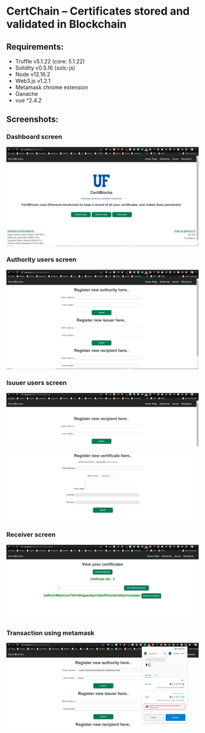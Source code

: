<h1>CertChain –  Certificates stored and validated in Blockchain</h1>
<h2>Requirements:</h2>
<ul>
  <li>Truffle v5.1.22 (core: 5.1.22)
</li>
  <li>Solidity v0.5.16 (solc-js)
</li>
  <li>Node v12.16.2
</li>
  <li>Web3.js v1.2.1</li>
  <li>Metamask chrome extension</li>
  <li>Ganache</li>
  
  <li>vue ^2.4.2</li>
</ul>
<h2>Screenshots:</h2>
<h3>Dashboard screen</h3>
  
![Alt text](screenshots/s1.png?raw=true "dashboard")

<h3>Authority users screen</h3>

![Alt text](screenshots/s2.png?raw=true "Authority")

<h3>Isuuer users screen</h3>

![Alt text](screenshots/s3.png?raw=true "Issuer")

![Alt text](screenshots/s4.png?raw=true "Issuer")

<h3>Receiver screen</h3>
  
![Alt text](screenshots/s5.png?raw=true "Receiver")

<h3>Transaction using metamask</h1>

![Alt text](screenshots/s6.jpeg?raw=true "Transaction")
